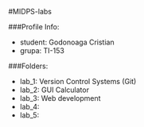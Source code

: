 #MIDPS-labs

###Profile Info:
- student: Godonoaga Cristian
- grupa: TI-153

###Folders:
- lab_1: Version Control Systems (Git)
- lab_2: GUI Calculator
- lab_3: Web development
- lab_4: 
- lab_5:
